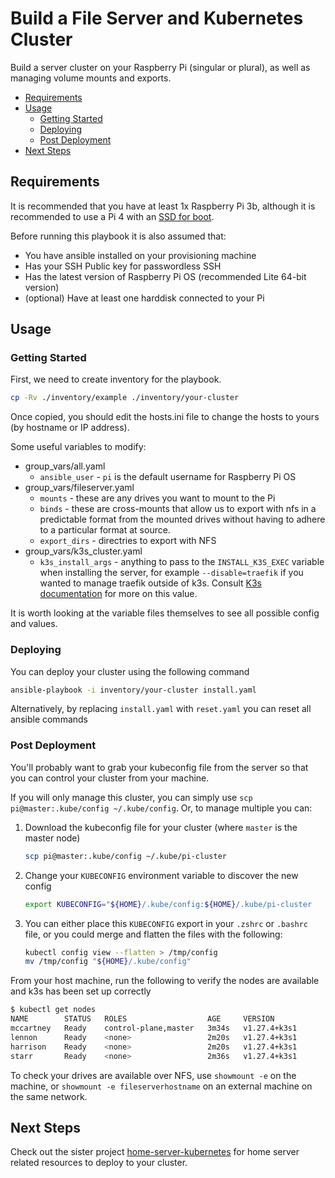 # Build a File Server and Kubernetes Cluster

Build a server cluster on your Raspberry Pi (singular or plural), as well as managing volume mounts and exports.

<!-- vim-md-toc format=bullets ignore=^TODO$ -->
* [Requirements](#requirements)
* [Usage](#usage)
  * [Getting Started](#getting-started)
  * [Deploying](#deploying)
  * [Post Deployment](#post-deployment)
* [Next Steps](#next-steps)
<!-- vim-md-toc END -->

## Requirements

It is recommended that you have at least 1x Raspberry Pi 3b, although it is recommended to use a Pi 4 with an [SSD for boot](https://www.makeuseof.com/boot-raspberry-pi-4-via-ssd-network/).

Before running this playbook it is also assumed that:

- You have ansible installed on your provisioning machine
- Has your SSH Public key for passwordless SSH
- Has the latest version of Raspberry Pi OS (recommended Lite 64-bit version)
- (optional) Have at least one harddisk connected to your Pi

## Usage

### Getting Started

First, we need to create inventory for the playbook.

```bash
cp -Rv ./inventory/example ./inventory/your-cluster
```

Once copied, you should edit the hosts.ini file to change the hosts to yours (by hostname or IP address).

Some useful variables to modify:

- group_vars/all.yaml
    - `ansible_user` - `pi` is the default username for Raspberry Pi OS
- group_vars/fileserver.yaml
    - `mounts` - these are any drives you want to mount to the Pi
    - `binds` - these are cross-mounts that allow us to export with nfs in a predictable format from the mounted drives without having to adhere to a particular format at source.
    - `export_dirs` - directries to export with NFS
- group_vars/k3s_cluster.yaml
    - `k3s_install_args` - anything to pass to the `INSTALL_K3S_EXEC` variable when installing the server, for example `--disable=traefik` if you wanted to manage traefik outside of k3s. Consult [K3s documentation](https://docs.k3s.io/installation/configuration) for more on this value.

It is worth looking at the variable files themselves to see all possible config and values.

### Deploying

You can deploy your cluster using the following command

```bash
ansible-playbook -i inventory/your-cluster install.yaml
```

Alternatively, by replacing `install.yaml` with `reset.yaml` you can reset all ansible commands

### Post Deployment

You'll probably want to grab your kubeconfig file from the server so that you can control your cluster from your machine.

If you will only manage this cluster, you can simply use `scp pi@master:.kube/config ~/.kube/config`. Or, to manage multiple you can:

1. Download the kubeconfig file for your cluster (where `master` is the master node)
    ```bash
    scp pi@master:.kube/config ~/.kube/pi-cluster
    ```

1. Change your `KUBECONFIG` environment variable to discover the new config
    ```bash
    export KUBECONFIG="${HOME}/.kube/config:${HOME}/.kube/pi-cluster
    ```

1. You can either place this `KUBECONFIG` export in your `.zshrc` or `.bashrc` file, or you could merge and flatten the files with the following:
    ```bash
    kubectl config view --flatten > /tmp/config
    mv /tmp/config "${HOME}/.kube/config"
    ```

From your host machine, run the following to verify the nodes are available and k3s has been set up correctly

```bash
$ kubectl get nodes
NAME        STATUS   ROLES                  AGE     VERSION
mccartney   Ready    control-plane,master   3m34s   v1.27.4+k3s1
lennon      Ready    <none>                 2m20s   v1.27.4+k3s1
harrison    Ready    <none>                 2m20s   v1.27.4+k3s1
starr       Ready    <none>                 2m36s   v1.27.4+k3s1
```

To check your drives are available over NFS, use `showmount -e` on the machine, or `showmount -e fileserverhostname` on an external machine on the same network.

## Next Steps

Check out the sister project [home-server-kubernetes](https://github.com/drinkataco/home-server-kubernetes) for home server related resources to deploy to your cluster.


